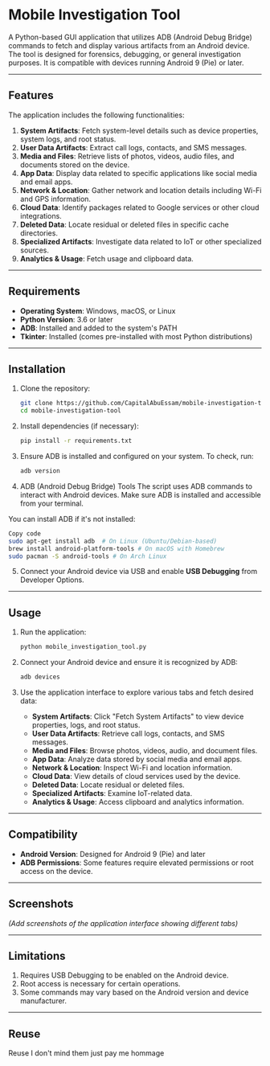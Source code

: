 # Mobile Investigation Tool

A Python-based GUI application that utilizes ADB (Android Debug Bridge) commands to fetch and display various artifacts from an Android device. The tool is designed for forensics, debugging, or general investigation purposes. It is compatible with devices running Android 9 (Pie) or later.

---

## Features

The application includes the following functionalities:

1. **System Artifacts**: Fetch system-level details such as device properties, system logs, and root status.
2. **User Data Artifacts**: Extract call logs, contacts, and SMS messages.
3. **Media and Files**: Retrieve lists of photos, videos, audio files, and documents stored on the device.
4. **App Data**: Display data related to specific applications like social media and email apps.
5. **Network & Location**: Gather network and location details including Wi-Fi and GPS information.
6. **Cloud Data**: Identify packages related to Google services or other cloud integrations.
7. **Deleted Data**: Locate residual or deleted files in specific cache directories.
8. **Specialized Artifacts**: Investigate data related to IoT or other specialized sources.
9. **Analytics & Usage**: Fetch usage and clipboard data.

---

## Requirements

- **Operating System**: Windows, macOS, or Linux
- **Python Version**: 3.6 or later
- **ADB**: Installed and added to the system's PATH
- **Tkinter**: Installed (comes pre-installed with most Python distributions)

---

## Installation

1. Clone the repository:
    ```bash
    git clone https://github.com/CapitalAbuEssam/mobile-investigation-tool.git
    cd mobile-investigation-tool
    ```

2. Install dependencies (if necessary):
    ```bash
    pip install -r requirements.txt
    ```

3. Ensure ADB is installed and configured on your system. To check, run:
    ```bash
    adb version
    ```
4. ADB (Android Debug Bridge) Tools
The script uses ADB commands to interact with Android devices. Make sure ADB is installed and accessible from your terminal.

You can install ADB if it's not installed:

```bash
Copy code
sudo apt-get install adb  # On Linux (Ubuntu/Debian-based)
brew install android-platform-tools # On macOS with Homebrew
sudo pacman -S android-tools # On Arch Linux
```

5. Connect your Android device via USB and enable **USB Debugging** from Developer Options.

---

## Usage

1. Run the application:
    ```bash
    python mobile_investigation_tool.py
    ```

2. Connect your Android device and ensure it is recognized by ADB:
    ```bash
    adb devices
    ```

3. Use the application interface to explore various tabs and fetch desired data:
    - **System Artifacts**: Click "Fetch System Artifacts" to view device properties, logs, and root status.
    - **User Data Artifacts**: Retrieve call logs, contacts, and SMS messages.
    - **Media and Files**: Browse photos, videos, audio, and document files.
    - **App Data**: Analyze data stored by social media and email apps.
    - **Network & Location**: Inspect Wi-Fi and location information.
    - **Cloud Data**: View details of cloud services used by the device.
    - **Deleted Data**: Locate residual or deleted files.
    - **Specialized Artifacts**: Examine IoT-related data.
    - **Analytics & Usage**: Access clipboard and analytics information.

---

## Compatibility

- **Android Version**: Designed for Android 9 (Pie) and later
- **ADB Permissions**: Some features require elevated permissions or root access on the device.

---

## Screenshots

*(Add screenshots of the application interface showing different tabs)*

---

## Limitations

1. Requires USB Debugging to be enabled on the Android device.
2. Root access is necessary for certain operations.
3. Some commands may vary based on the Android version and device manufacturer.

---

## Reuse

Reuse I don't mind them just pay me hommage


